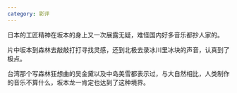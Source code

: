 ```yaml
---
category: 影评
---
```


日本的工匠精神在坂本的身上又一次展露无疑，难怪国内好多音乐都抄人家的。

片中坂本到森林去敲敲打打寻找灵感，还到北极去录冰川里冰块的声音，认真到了极点。

台湾那个写森林狂想曲的吴金黛以及中岛美雪都表示过，与大自然相比，人类制作的音乐不算什么，坂本龙一肯定也达到了这种境界。